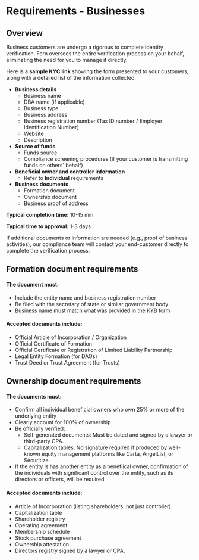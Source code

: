# Requirements - Businesses

## Overview

Business customers are undergo a rigorous to complete identity verification. Fern oversees the entire verification process on your behalf, eliminating the need for you to manage it directly.

Here is a **sample KYC link** showing the form presented to your customers, along with a detailed list of the information collected:

* **Business details**
  * Business name
  * DBA name (if applicable)&#x20;
  * Business type
  * Business address
  * Business registration number (Tax ID number / Employer Identification Number)
  * Website
  * Description
* **Source of funds**&#x20;
  * Funds source
  * Compliance screening procedures (if your customer is transmitting funds on others' behalf)
* **Beneficial owner and controller information**
  * Refer to **Individual** requirements
* **Business** **documents**
  * Formation document
  * Ownership document
  * Business proof of address

**Typical completion time:** 10-15 min&#x20;

**Typical time to approval:** 1-3 days

If additional documents or information are needed (e.g., proof of business activities), our compliance team will contact your end-customer directly to complete the verification process.

## Formation document requirements

#### The document must:

* Include the entity name and business registration number
* Be filed with the secretary of state or similar government body
* Business name must match what was provided in the KYB form

#### Accepted documents include:&#x20;

* Official Article of Incorporation / Organization
* Official Certificate of Formation
* Official Certificate or Registration of Limited Liability Partnership
* Legal Entity Formation (for DAOs)
* Trust Deed or Trust Agreement (for Trusts)

## Ownership document requirements

#### The documents must:&#x20;

* Confirm all individual beneficial owners who own 25% or more of the underlying entity
* Clearly account for 100% of ownership
* Be officially verified:
  * Self-generated documents: Must be dated and signed by a lawyer or third-party CPA.
  * Capitalization tables: No signature required if produced by well-known equity management platforms like Carta, AngelList, or Securitize.
* If the entity is has another entity as a benefiical owner, confirmation of the individuals with significant control over the entity, such as its directors or officers, will be required

#### Accepted documents include:

* Article of Incorporation (listing shareholders, not just controller)
* Capitalization table
* Shareholder registry
* Operating agreement
* Membership schedule
* Stock purchase agreement
* Ownership attestation&#x20;
* Directors registry signed by a lawyer or CPA.
